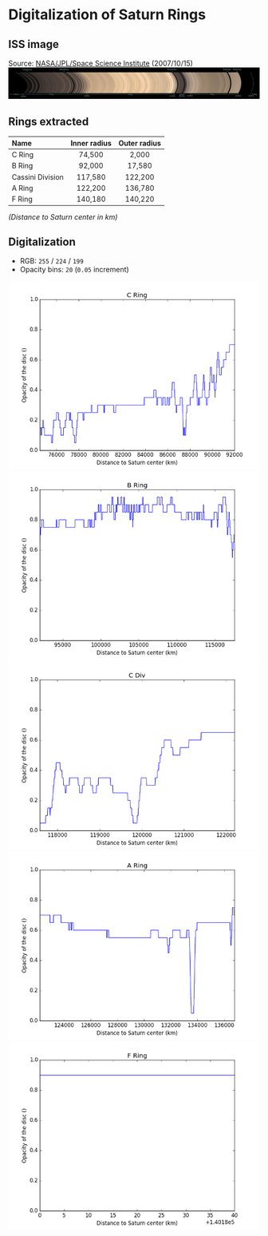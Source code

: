 # Digitalization of Saturn Rings

## ISS image
Source: [NASA/JPL/Space Science Institute](http://photojournal.jpl.nasa.gov/catalog/PIA08389) (2007/10/15)
![Saturn rings](Rings_ISS.jpg)

## Rings extracted
| Name             | Inner radius   | Outer radius   |
| :----------------| :------------: | :------------: |
| C Ring           | 74,500         | 2,000          |
| B Ring           | 92,000         | 17,580         |
| Cassini Division | 117,580        | 122,200        |
| A Ring           | 122,200        | 136,780        |
| F Ring           | 140,180        | 140,220        |

_(Distance to Saturn center in km)_

## Digitalization
- RGB: `255` / `224` / `199`
- Opacity bins: `20` (`0.05` increment)

![C Ring opacity](C_Ring.png) ![B Ring opacity](B_Ring.png) ![Cassini Division opacity](C_Div.png) ![A Ring opacity](A_Ring.png) ![F Ring opacity](F_Ring.png)
